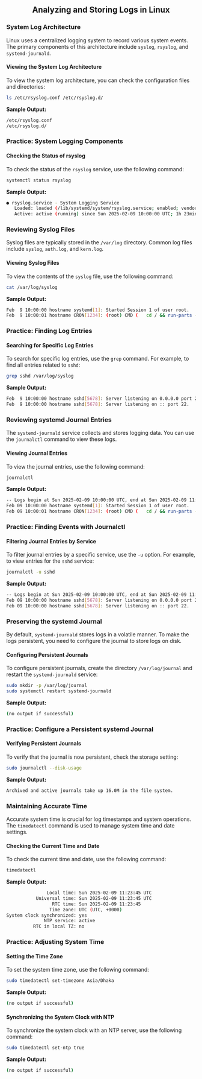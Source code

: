 <h2 align=center>Analyzing and Storing Logs in Linux</h2>

### System Log Architecture

Linux uses a centralized logging system to record various system events. The primary components of this architecture include `syslog`, `rsyslog`, and `systemd-journald`.

#### Viewing the System Log Architecture

To view the system log architecture, you can check the configuration files and directories:

```bash
ls /etc/rsyslog.conf /etc/rsyslog.d/
```

**Sample Output:**

```bash
/etc/rsyslog.conf
/etc/rsyslog.d/
```

### Practice: System Logging Components

#### Checking the Status of rsyslog

To check the status of the `rsyslog` service, use the following command:

```bash
systemctl status rsyslog
```

**Sample Output:**

```bash
● rsyslog.service - System Logging Service
   Loaded: loaded (/lib/systemd/system/rsyslog.service; enabled; vendor preset: enabled)
   Active: active (running) since Sun 2025-02-09 10:00:00 UTC; 1h 23min ago
```

### Reviewing Syslog Files

Syslog files are typically stored in the `/var/log` directory. Common log files include `syslog`, `auth.log`, and `kern.log`.

#### Viewing Syslog Files

To view the contents of the `syslog` file, use the following command:

```bash
cat /var/log/syslog
```

**Sample Output:**

```bash
Feb  9 10:00:00 hostname systemd[1]: Started Session 1 of user root.
Feb  9 10:00:01 hostname CRON[1234]: (root) CMD (   cd / && run-parts --report /etc/cron.hourly)
```

### Practice: Finding Log Entries

#### Searching for Specific Log Entries

To search for specific log entries, use the `grep` command. For example, to find all entries related to `sshd`:

```bash
grep sshd /var/log/syslog
```

**Sample Output:**

```bash
Feb  9 10:00:00 hostname sshd[5678]: Server listening on 0.0.0.0 port 22.
Feb  9 10:00:00 hostname sshd[5678]: Server listening on :: port 22.
```

### Reviewing systemd Journal Entries

The `systemd-journald` service collects and stores logging data. You can use the `journalctl` command to view these logs.

#### Viewing Journal Entries

To view the journal entries, use the following command:

```bash
journalctl
```

**Sample Output:**

```bash
-- Logs begin at Sun 2025-02-09 10:00:00 UTC, end at Sun 2025-02-09 11:23:45 UTC. --
Feb 09 10:00:00 hostname systemd[1]: Started Session 1 of user root.
Feb 09 10:00:01 hostname CRON[1234]: (root) CMD (   cd / && run-parts --report /etc/cron.hourly)
```

### Practice: Finding Events with Journalctl

#### Filtering Journal Entries by Service

To filter journal entries by a specific service, use the `-u` option. For example, to view entries for the `sshd` service:

```bash
journalctl -u sshd
```

**Sample Output:**

```bash
-- Logs begin at Sun 2025-02-09 10:00:00 UTC, end at Sun 2025-02-09 11:23:45 UTC. --
Feb 09 10:00:00 hostname sshd[5678]: Server listening on 0.0.0.0 port 22.
Feb 09 10:00:00 hostname sshd[5678]: Server listening on :: port 22.
```

### Preserving the systemd Journal

By default, `systemd-journald` stores logs in a volatile manner. To make the logs persistent, you need to configure the journal to store logs on disk.

#### Configuring Persistent Journals

To configure persistent journals, create the directory `/var/log/journal` and restart the `systemd-journald` service:

```bash
sudo mkdir -p /var/log/journal
sudo systemctl restart systemd-journald
```

**Sample Output:**

```bash
(no output if successful)
```

### Practice: Configure a Persistent systemd Journal

#### Verifying Persistent Journals

To verify that the journal is now persistent, check the storage setting:

```bash
sudo journalctl --disk-usage
```

**Sample Output:**

```bash
Archived and active journals take up 16.0M in the file system.
```

### Maintaining Accurate Time

Accurate system time is crucial for log timestamps and system operations. The `timedatectl` command is used to manage system time and date settings.

#### Checking the Current Time and Date

To check the current time and date, use the following command:

```bash
timedatectl
```

**Sample Output:**

```bash
               Local time: Sun 2025-02-09 11:23:45 UTC
           Universal time: Sun 2025-02-09 11:23:45 UTC
                 RTC time: Sun 2025-02-09 11:23:45
                Time zone: UTC (UTC, +0000)
System clock synchronized: yes
              NTP service: active
          RTC in local TZ: no
```

### Practice: Adjusting System Time

#### Setting the Time Zone

To set the system time zone, use the following command:

```bash
sudo timedatectl set-timezone Asia/Dhaka
```

**Sample Output:**

```bash
(no output if successful)
```

#### Synchronizing the System Clock with NTP

To synchronize the system clock with an NTP server, use the following command:

```bash
sudo timedatectl set-ntp true
```

**Sample Output:**

```bash
(no output if successful)
```
